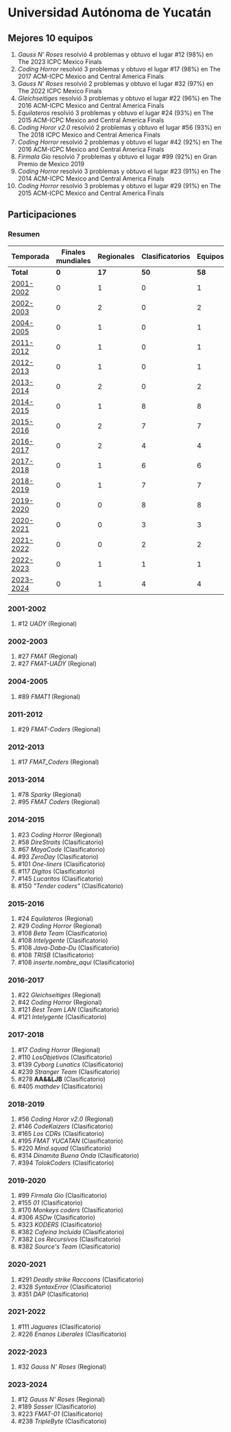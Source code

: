 ---
---

# Universidad Autónoma de Yucatán

## Mejores 10 equipos

1. _Gauss N’ Roses_ resolvió 4 problemas y obtuvo el lugar #12 (98%) en The 2023 ICPC Mexico Finals
1. _Coding Horror_ resolvió 3 problemas y obtuvo el lugar #17 (98%) en The 2017 ACM-ICPC Mexico and Central America Finals
1. _Gauss N' Roses_ resolvió 2 problemas y obtuvo el lugar #32 (97%) en The 2022 ICPC Mexico Finals
1. _Gleichseitiges_ resolvió 3 problemas y obtuvo el lugar #22 (96%) en The 2016 ACM-ICPC Mexico and Central America Finals
1. _Equilateros_ resolvió 3 problemas y obtuvo el lugar #24 (93%) en The 2015 ACM-ICPC Mexico and Central America Finals
1. _Coding Horor v2.0_ resolvió 2 problemas y obtuvo el lugar #56 (93%) en The 2018 ICPC Mexico and Central America Finals
1. _Coding Horror_ resolvió 2 problemas y obtuvo el lugar #42 (92%) en The 2016 ACM-ICPC Mexico and Central America Finals
1. _Firmala Gio_ resolvió 7 problemas y obtuvo el lugar #99 (92%) en Gran Premio de Mexico 2019
1. _Coding Horror_ resolvió 3 problemas y obtuvo el lugar #23 (91%) en The 2014 ACM-ICPC Mexico and Central America Finals
1. _Coding Horror_ resolvió 3 problemas y obtuvo el lugar #29 (91%) en The 2015 ACM-ICPC Mexico and Central America Finals

## Participaciones

### Resumen

| Temporada | Finales mundiales | Regionales | Clasificatorios | Equipos |
| --- | --- | --- | --- | --- |
| **Total** | **0** | **17** | **50** | **58** |
| [2001-2002](#2001-2002) | 0 | 1 | 0 | 1 |
| [2002-2003](#2002-2003) | 0 | 2 | 0 | 2 |
| [2004-2005](#2004-2005) | 0 | 1 | 0 | 1 |
| [2011-2012](#2011-2012) | 0 | 1 | 0 | 1 |
| [2012-2013](#2012-2013) | 0 | 1 | 0 | 1 |
| [2013-2014](#2013-2014) | 0 | 2 | 0 | 2 |
| [2014-2015](#2014-2015) | 0 | 1 | 8 | 8 |
| [2015-2016](#2015-2016) | 0 | 2 | 7 | 7 |
| [2016-2017](#2016-2017) | 0 | 2 | 4 | 4 |
| [2017-2018](#2017-2018) | 0 | 1 | 6 | 6 |
| [2018-2019](#2018-2019) | 0 | 1 | 7 | 7 |
| [2019-2020](#2019-2020) | 0 | 0 | 8 | 8 |
| [2020-2021](#2020-2021) | 0 | 0 | 3 | 3 |
| [2021-2022](#2021-2022) | 0 | 0 | 2 | 2 |
| [2022-2023](#2022-2023) | 0 | 1 | 1 | 1 |
| [2023-2024](#2023-2024) | 0 | 1 | 4 | 4 |

### 2001-2002

1. #12 _UADY_ (Regional)

### 2002-2003

1. #27 _FMAT_ (Regional)
1. #27 _FMAT-UADY_ (Regional)

### 2004-2005

1. #89 _FMAT1_ (Regional)

### 2011-2012

1. #29 _FMAT-Coders_ (Regional)

### 2012-2013

1. #17 _FMAT_Coders_ (Regional)

### 2013-2014

1. #78 _Sparky_ (Regional)
1. #95 _FMAT Coders_ (Regional)

### 2014-2015

1. #23 _Coding Horror_ (Regional)
1. #58 _DireStraits_ (Clasificatorio)
1. #67 _MayaCode_ (Clasificatorio)
1. #93 _ZeroDay_ (Clasificatorio)
1. #101 _One-liners_ (Clasificatorio)
1. #117 _Digitos_ (Clasificatorio)
1. #145 _Lucaritos_ (Clasificatorio)
1. #150 _"Tender coders"_ (Clasificatorio)

### 2015-2016

1. #24 _Equilateros_ (Regional)
1. #29 _Coding Horror_ (Regional)
1. #108 _Beta Team_ (Clasificatorio)
1. #108 _Intelygente_ (Clasificatorio)
1. #108 _Java-Daba-Du_ (Clasificatorio)
1. #108 _TRISB_ (Clasificatorio)
1. #108 _inserte.nombre_aqui_ (Clasificatorio)

### 2016-2017

1. #22 _Gleichseitiges_ (Regional)
1. #42 _Coding Horror_ (Regional)
1. #121 _Best Team LAN_ (Clasificatorio)
1. #121 _Intelygente_ (Clasificatorio)

### 2017-2018

1. #17 _Coding Horror_ (Regional)
1. #110 _LosObjetivos_ (Clasificatorio)
1. #139 _Cyborg Lunatics_ (Clasificatorio)
1. #239 _Stranger Team_ (Clasificatorio)
1. #278 __AA&&LJB__ (Clasificatorio)
1. #405 _mathdev_ (Clasificatorio)

### 2018-2019

1. #56 _Coding Horor v2.0_ (Regional)
1. #146 _CodeKaizers_ (Clasificatorio)
1. #165 _Los CDRs_ (Clasificatorio)
1. #195 _FMAT YUCATAN_ (Clasificatorio)
1. #220 _Mind.squad_ (Clasificatorio)
1. #314 _Dinamita Buena Onda_ (Clasificatorio)
1. #394 _TolokCoders_ (Clasificatorio)

### 2019-2020

1. #99 _Firmala Gio_ (Clasificatorio)
1. #155 _01_ (Clasificatorio)
1. #170 _Monkeys coders_ (Clasificatorio)
1. #306 _ASDw_ (Clasificatorio)
1. #323 _KODERS_ (Clasificatorio)
1. #382 _Cafeina Incluida_ (Clasificatorio)
1. #382 _Los Recursivos_ (Clasificatorio)
1. #382 _Source's Team_ (Clasificatorio)

### 2020-2021

1. #291 _Deadly strike Raccoons_ (Clasificatorio)
1. #328 _SyntaxError_ (Clasificatorio)
1. #351 _DAP_ (Clasificatorio)

### 2021-2022

1. #111 _Jaguares_ (Clasificatorio)
1. #226 _Enanos Liberales_ (Clasificatorio)

### 2022-2023

1. #32 _Gauss N' Roses_ (Regional)

### 2023-2024

1. #12 _Gauss N’ Roses_ (Regional)
1. #189 _Sasser_ (Clasificatorio)
1. #223 _FMAT-01_ (Clasificatorio)
1. #238 _TripleByte_ (Clasificatorio)



